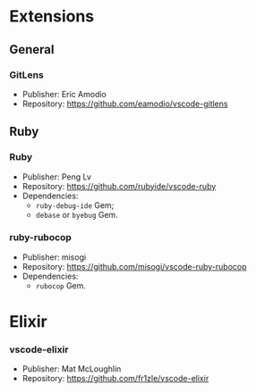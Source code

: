# Extensions

## General

### GitLens

* Publisher: Eric Amodio
* Repository: https://github.com/eamodio/vscode-gitlens

## Ruby

### Ruby

* Publisher: Peng Lv
* Repository: https://github.com/rubyide/vscode-ruby
* Dependencies:
  * ```ruby-debug-ide``` Gem;
  * ```debase``` or ```byebug``` Gem.
  
### ruby-rubocop

* Publisher: misogi
* Repository: https://github.com/misogi/vscode-ruby-rubocop
* Dependencies:
  * ```rubocop``` Gem.

# Elixir

### vscode-elixir

* Publisher: Mat McLoughlin
* Repository: https://github.com/fr1zle/vscode-elixir
